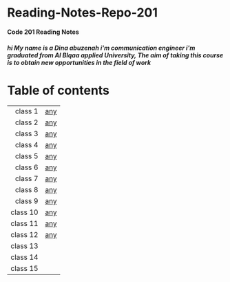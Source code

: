 # Reading-Notes-Repo-201

**Code 201 Reading Notes**


##### hi My name is a Dina abuzenah i'm communication engineer i'm graduated from Al Blqaa applied University, The aim of taking this course is to obtain new opportunities in the field of work





# Table of contents

|          	|   	                                                      |
|--:	    |---	                                                      |
|class 1   	|[any](https://dinaabuzeena.github.io/Reading-Notes-Repo-201/class-01)   	|
|class 2    |[any](https://dinaabuzeena.github.io/Reading-Notes-Repo-201/class-02)	  |
|class 3    |[any](https://dinaabuzeena.github.io/Reading-Notes-Repo-201/class-03) 	|
|class 4    |[any](https://dinaabuzeena.github.io/Reading-Notes-Repo-201/class-04)   |
|class 5   	|[any](https://dinaabuzeena.github.io/Reading-Notes-Repo-201/class-05)|
|class 6   	|[any](https://dinaabuzeena.github.io/Reading-Notes-Repo-201/class-06)|
 class 7  	|[any](https://dinaabuzeena.github.io/Reading-Notes-Repo-201/class-07)|
 class 8   	|[any](https://dinaabuzeena.github.io/Reading-Notes-Repo-201/class-08)   	|
|class 9    |[any](https://dinaabuzeena.github.io/Reading-Notes-Repo-201/class-08)	  |
|class 10   |[any](https://dinaabuzeena.github.io/Reading-Notes-Repo-201/class-10) 	|
|class 11   |[any](https://dinaabuzeena.github.io/Reading-Notes-Repo-201/class-11)   |
|class 12  	|[any](https://dinaabuzeena.github.io/Reading-Notes-Repo-201/class-12)|
|class 13   |	  |
|class 14   | 	|
|class 15   |   |

